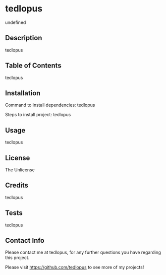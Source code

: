 # tedlopus

  undefined

  ## Description
  tedlopus
  
  ## Table of Contents
  tedlopus
  
  ## Installation
  Command to install dependencies: tedlopus

  Steps to install project: tedlopus

  ## Usage
  tedlopus

  ## License
  The Unlicense

  ## Credits
  tedlopus

  ## Tests
  tedlopus
  
  ## Contact Info
  Please contact me at tedlopus, for any further questions you have regarding this project.

  Please visit https://github.com/tedlopus to see more of my projects!
